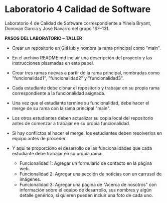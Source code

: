 # Laboratorio 4 Calidad de Software
Laboratorio 4 de Calidad de Software correspondiente a Yinela Bryant, Donovan García y José Navarro del grupo 1SF-131.  


**PASOS DEL LABORATORIO – TALLER**

* Crear un repositorio en GitHub y nombra la rama principal como "main". 

* En el archivo README.md incluir una descripción del proyecto y las instrucciones plasmadas en este papel. 

* Crear tres ramas nuevas a partir de la rama principal, nombradas como "funcionalidad1", "funcionalidad2" y "funcionalidad3". 

* Cada estudiante debe clonar el repositorio y trabajar en su propia rama correspondiente a la funcionalidad asignada. 

* Una vez que el estudiante termine su funcionalidad, debe hacer el merge de su rama con la rama principal "main". 

* Los otros estudiantes deben actualizar su copia local del repositorio antes de comenzar a trabajar en su propia funcionalidad. 

* Si hay conflictos al hacer el merge, los estudiantes deben resolverlos en equipo antes de proceder. 
* Y aquí te proporciono el desarrollo de las funcionalidades que cada estudiante debe trabajar en su propia rama: 
  - Funcionalidad 1: Agregar un formulario de contacto en la página web. 
  - Funcionalidad 2: Agregar una sección de noticias con un carrusel de imágenes. 
  - Funcionalidad 3: Agregar una página de "Acerca de nosotros" con información sobre el equipo de desarrollo, sus nombres y algún detalle genérico, si quieren pueden incluir una foto de cada uno. 
